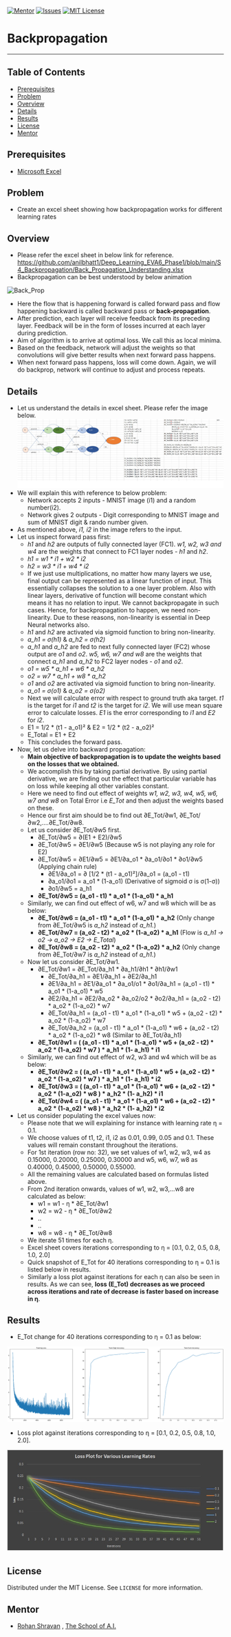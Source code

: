 <!-- PROJECT SHIELDS -->
<!--
*** I'm using markdown "reference style" links for readability.
*** Reference links are enclosed in brackets [ ] instead of parentheses ( ).
*** See the bottom of this document for the declaration of the reference variables
*** for contributors-url, forks-url, etc. This is an optional, concise syntax you may use.
*** https://www.markdownguide.org/basic-syntax/#reference-style-links
-->
[![Mentor][mentor-shield]][mentor-url]
[![Issues][issues-shield]][issues-url]
[![MIT License][license-shield]][license-url]

# Backpropagation
________

<!-- TABLE OF CONTENTS -->
## Table of Contents

* [Prerequisites](#prerequisites)
* [Problem](#Problem)
* [Overview](#Overview)
* [Details](#Details)
* [Results](#Results)
* [License](#license)
* [Mentor](#mentor)

## Prerequisites

* [Microsoft Excel](https://www.microsoft.com/en-in/microsoft-365/excel) 

<!-- Problem -->
## Problem
- Create an excel sheet showing how backpropagation works for different learning rates

<!-- Overview -->
## Overview
- Please refer the excel sheet in below link for reference. 
https://github.com/anilbhatt1/Deep_Learning_EVA6_Phase1/blob/main/S4_Backpropagation/Back_Propagation_Understanding.xlsx
- Backpropagation can be best understood by below animation

![Back_Prop](https://github.com/anilbhatt1/Deep_Learning_EVA6_Phase1/blob/main/S4_Backpropagation/Neural%20Network_Back_Forth_Compressed.gif) 

- Here the flow that is happening forward is called forward pass and flow happening backward is called backward pass or **back-propagation**.
- After prediction, each layer will receive feedback from its preceding layer. Feedback will be in the form of losses incurred at each layer during prediction.
- Aim of algorithm is to arrive at optimal loss. We call this as local minima.
- Based on the feedback, network will adjust the weights so that convolutions will give better results when next forward pass happens.
- When next forward pass happens, loss will come down. Again, we will do backprop, network will continue to adjust and process repeats.

<!-- Details -->
## Details
- Let us understand the details in excel sheet. Please refer the image below.
![Flow](https://github.com/anilbhatt1/Deep_Learning_EVA6_Phase1/blob/main/S4_Backpropagation/Excel_Snapshot.jpg)
- We will explain this with reference to below problem:
  - Network accepts 2 inputs - MNIST image (i1) and a random number(i2).
  - Network gives 2 outputs - Digit corresponding to MNIST image and sum of MNIST digit & rando number given. 
- As mentioned above, *i1, i2* in the image refers to the input. 
- Let us inspect forward pass first:
  - *h1* and *h2* are outputs of fully connected layer (FC1). *w1, w2, w3 and w4* are the weights that connect to FC1 layer nodes - *h1* and *h2*.
  - *h1 = w1 * i1 + w2 * i2*
  - *h2 = w3 * i1 + w4 * i2*
  - If we just use multiplications, no matter how many layers we use, final output can be represented as a linear function of input. This essentially collapses the solution to a one layer problem. Also with linear layers, derivative of function will become constant which means it has no relation to input. We cannot backpropagate in such cases. Hence, for backpropagation to happen, we need non-linearity. Due to these reasons, non-linearity is essential in Deep Neural networks also.
  - *h1* and *h2* are activated via sigmoid function to bring non-linearity. 
  - *a_h1 = σ(h1)* & *a_h2 = σ(h2)*
  - *a_h1* and *a_h2* are fed to next fully connected layer (FC2) whose output are *o1* and *o2*. *w5, w6, w7 and w8* are the weights that connect *a_h1* and *a_h2* to FC2 layer nodes - *o1* and *o2*.
  - *o1 = w5 * a_h1 + w6 * a_h2*
  - *o2 = w7 * a_h1 + w8 * a_h2*
  - *o1* and *o2* are activated via sigmoid function to bring non-linearity.
  - *a_o1 = σ(o1)* & *a_o2 = σ(o2)*
  - Next we will calculate error with respect to ground truth aka target. *t1* is the target for *i1* and *t2* is the target for *i2*. We will use mean square error to calculate losses. *E1* is the error corresponding to *i1* and *E2* for *i2*.
  - E1 = 1/2 * (t1 - a_o1)² & E2 = 1/2 * (t2 - a_o2)²
  - E_Total = E1 + E2
  - This concludes the forward pass.
- Now, let us delve into backward propagation:
  - **Main objective of backpropagation is to update the weights based on the losses that we obtained.**
  - We accomplish this by taking partial derivative. By using partial derivative, we are finding out the effect that particular variable has on loss while keeping all other variables constant.
  - Here we need to find out effect of weights *w1, w2, w3, w4, w5, w6, w7 and w8* on Total Error i.e *E_Tot* and then adjust the weights based on these.
  - Hence our first aim should be to find out ∂E_Tot/∂w1, ∂E_Tot/∂w2,....∂E_Tot/∂w8.
  - Let us consider ∂E_Tot/∂w5 first. 
    - ∂E_Tot/∂w5 = ∂(E1 + E2)/∂w5
    - ∂E_Tot/∂w5 = ∂E1/∂w5 (Because w5 is not playing any role for E2)
    - ∂E_Tot/∂w5 = ∂E1/∂w5 = ∂E1/∂a_o1 * ∂a_o1/∂o1 * ∂o1/∂w5 (Applying chain rule)
      -  ∂E1/∂a_o1 = ∂ [1/2 * (t1 - a_o1)²]/∂a_o1 = (a_o1 - t1)
      -  ∂a_o1/∂o1  = a_o1 * (1-a_o1)  (Derivative of sigmoid σ is σ(1-σ))
      -  ∂o1/∂w5 = a_h1
    - **∂E_Tot/∂w5 = (a_o1 - t1) * a_o1 * (1-a_o1) * a_h1**
  - Similarly, we can find out effect of w6, w7 and w8 which will be as below:
    - **∂E_Tot/∂w6 =  (a_o1 - t1) * a_o1 * (1-a_o1) * a_h2** (Only change from ∂E_Tot/∂w5 is *a_h2* instead of *a_h1.*)
    - **∂E_Tot/∂w7 =  (a_o2 - t2) * a_o2 * (1-a_o2) * a_h1** (Flow is *a_h1 -> o2 -> a_o2 -> E2 -> E_Total*)
    - **∂E_Tot/∂w8 =  (a_o2 - t2) * a_o2 * (1-a_o2) * a_h2** (Only change from ∂E_Tot/∂w7 is *a_h2* instead of *a_h1.*)
  - Now let us consider ∂E_Tot/∂w1.
    - ∂E_Tot/∂w1 = ∂E_Tot/∂a_h1 * ∂a_h1/∂h1 * ∂h1/∂w1
      - ∂E_Tot/∂a_h1 = ∂E1/∂a_h1 + ∂E2/∂a_h1
      - ∂E1/∂a_h1 = ∂E1/∂a_o1 * ∂a_o1/o1 * ∂o1/∂a_h1  =  (a_o1 - t1) * a_o1 * (1-a_o1) * w5
      - ∂E2/∂a_h1 = ∂E2/∂a_o2 * ∂a_o2/o2 * ∂o2/∂a_h1  =  (a_o2 - t2) * a_o2 * (1-a_o2) * w7
      - ∂E_Tot/∂a_h1 = (a_o1 - t1) * a_o1 * (1-a_o1) * w5 + (a_o2 - t2) * a_o2 * (1-a_o2) * w7
      - ∂E_Tot/∂a_h2 = (a_o1 - t1) * a_o1 * (1-a_o1) * w6 + (a_o2 - t2) * a_o2 * (1-a_o2) * w8 (Similar to ∂E_Tot/∂a_h1)
    - **∂E_Tot/∂w1 = ( (a_o1 - t1) * a_o1 * (1-a_o1) * w5 + (a_o2 - t2) * a_o2 * (1-a_o2) * w7 ) * a_h1 * (1- a_h1) * i1**
  - Similarly, we can find out effect of w2, w3 and w4 which will be as below:
    - **∂E_Tot/∂w2 = ( (a_o1 - t1) * a_o1 * (1-a_o1) * w5 + (a_o2 - t2) * a_o2 * (1-a_o2) * w7 ) * a_h1 * (1- a_h1) * i2**
    - **∂E_Tot/∂w3 = ( (a_o1 - t1) * a_o1 * (1-a_o1) * w6 + (a_o2 - t2) * a_o2 * (1-a_o2) * w8 ) * a_h2 * (1- a_h2) * i1**
    - **∂E_Tot/∂w4 = ( (a_o1 - t1) * a_o1 * (1-a_o1) * w6 + (a_o2 - t2) * a_o2 * (1-a_o2) * w8 ) * a_h2 * (1- a_h2) * i2**
- Let us consider populating the excel values now:
  - Please note that we will explaining for instance with learning rate ƞ = 0.1.
  - We choose values of t1, t2, i1, i2 as 0.01, 0.99, 0.05 and 0.1. These values will remain constant throughout the iterations.
  - For 1st iteration (row no: 32), we set values of w1, w2, w3, w4 as 0.15000, 0.20000, 0.25000, 0.30000 and w5, w6, w7, w8 as 0.40000, 0.45000, 0.50000, 0.55000.
  - All the remaining values are calculated based on formulas listed above.
  - From 2nd iteration onwards, values of w1, w2, w3,...w8 are calculated as below:
    - w1 = w1 - ƞ * ∂E_Tot/∂w1
    - w2 = w2 - ƞ * ∂E_Tot/∂w2
    - ..
    - ..
    - w8 = w8 - ƞ * ∂E_Tot/∂w8
  - We iterate 51 times for each ƞ.
  - Excel sheet covers iterations corresponding to ƞ = [0.1, 0.2, 0.5, 0.8, 1.0, 2.0] 
  - Quick snapshot of E_Tot for 40 iterations corresponding to ƞ = 0.1 is listed below in results.
  - Similarly a loss plot against iterations for each ƞ can also be seen in results. As we can see, **loss (E_Tot) decreases as we proceed across iterations and rate of decrease is faster based on increase in ƞ**.


<!-- Results -->
## Results
- E_Tot change for 40 iterations corresponding to ƞ = 0.1 as below:

![Training_Plot](https://github.com/anilbhatt1/Deep_Learning_EVA6_Phase1/blob/main/S3_MNIST_Sum_of_Digits/Training_Plot.png)

- Loss plot against iterations corresponding to ƞ = [0.1, 0.2, 0.5, 0.8, 1.0, 2.0]. 

![Loss_Plot](https://github.com/anilbhatt1/Deep_Learning_EVA6_Phase1/blob/main/S4_Backpropagation/Loss_Plot_vs_LR.jpg)

<!-- LICENSE -->
## License

Distributed under the MIT License. See `LICENSE` for more information.

<!-- MENTOR -->
## Mentor

* [Rohan Shravan](https://www.linkedin.com/in/rohanshravan/) , [The School of A.I.](https://theschoolof.ai/)

<!-- MARKDOWN LINKS & IMAGES -->
<!-- https://www.markdownguide.org/basic-syntax/#reference-style-links -->
[mentor-shield]: https://img.shields.io/badge/Mentor-mentor-yellowgreen
[mentor-url]: https://www.linkedin.com/in/rohanshravan/
[forks-shield]: https://img.shields.io/github/forks/othneildrew/Best-README-Template.svg?style=flat-square
[forks-url]: https://github.com/othneildrew/Best-README-Template/network/members
[stars-shield]: https://img.shields.io/github/stars/othneildrew/Best-README-Template.svg?style=flat-square
[stars-url]: https://github.com/othneildrew/Best-README-Template/stargazers
[issues-shield]: https://img.shields.io/github/issues/othneildrew/Best-README-Template.svg?style=flat-square
[issues-url]: https://github.com/othneildrew/Best-README-Template/issues
[license-shield]: https://img.shields.io/github/license/othneildrew/Best-README-Template.svg?style=flat-square
[license-url]: https://github.com/anilbhatt1/Deep_Learning_EVA4_Phase2/blob/master/LICENSE.txt
[linkedin-shield]: https://img.shields.io/badge/-LinkedIn-black.svg?style=flat-square&logo=linkedin&colorB=555




